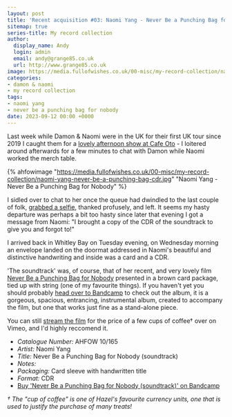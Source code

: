 ```yaml
---
layout: post
title: 'Recent acquisition #03: Naomi Yang - Never Be a Punching Bag for Nobody'
sitemap: true
series-title: My record collection
author:
  display_name: Andy
  login: admin
  email: andy@grange85.co.uk
  url: http://www.grange85.co.uk
image: https://media.fullofwishes.co.uk/00-misc/my-record-collection/naomi-yang-never-be-a-punching-bag-cdr.jpg
categories:
- damon & naomi
- my record collection
tags:
- naomi yang
- never be a punching bag for nobody
date: 2023-09-12 00:00 +0000
---
```

Last week while Damon & Naomi were in the UK for their first UK tour since 2019 I caught them for a [lovely afternoon show at Cafe Oto](/2023/09/06/damon-naomi-live-in-london/) - I loitered around afterwards for a few minutes to chat with Damon while Naomi worked the merch table.

{% ahfowimage "https://media.fullofwishes.co.uk/00-misc/my-record-collection/naomi-yang-never-be-a-punching-bag-cdr.jpg" "Naomi Yang - Never Be a Punching Bag for Nobody" %}

I sidled over to chat to her once the queue had dwindled to the last couple of folk, [grabbed a selfie](https://www.flickr.com/photos/grange85/53168320329), thanked profusely, and left. It seems my hasty departure was perhaps a bit too hasty since later that evening I got a message from Naomi: "I brought a copy of the CDR of the soundtrack to give you and forgot to!"

<!--more-->

I arrived back in Whitley Bay on Tuesday evening, on Wednesday morning an envelope landed on the doormat addressed in Naomi's beautiful and distinctive handwriting and inside was a card and a CDR.

'The soundtrack' was, of course, that of her recent, and very lovely film [Never Be a Punching Bag for Nobody](https://www.naomivision.com/never-be-a-punching-bag-for-nobody) presented in a brown card package, tied up with string (one of my favourite things). If you haven't yet you should probably [head over to Bandcamp](https://damonandnaomi.bandcamp.com/album/never-be-a-punching-bag-for-nobody-original-soundtrack) to check out the album, it is a gorgeous, spacious, entrancing, instrumental album, created to accompany the film, but one that works just fine as a stand-alone piece.

You can still [stream the film](https://vimeo.com/ondemand/punchingbag) for the price of a few cups of coffee&dagger; over on Vimeo, and I'd highly reccomend it.

 - *Catalogue Number:* AHFOW 10/165
 - *Artist:* Naomi Yang
 - *Title:* Never Be a Punching Bag for Nobody (soundtrack)
 - *Notes:* 
 - *Packaging:* Card sleeve with handwritten title
 - *Format:* CDR
 - [Buy 'Never Be a Punching Bag for Nobody (soundtrack)' on Bandcamp](https://damonandnaomi.bandcamp.com/album/never-be-a-punching-bag-for-nobody-original-soundtrack)

_&dagger; The "cup of coffee" is one of Hazel's favourite currency units, one that is used to justify the purchase of many treats!_
